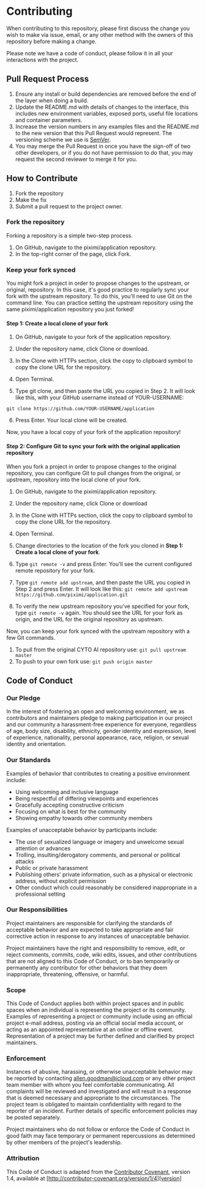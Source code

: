 # Contributing

When contributing to this repository, please first discuss the change you wish to make via issue,
email, or any other method with the owners of this repository before making a change. 

Please note we have a code of conduct, please follow it in all your interactions with the project.

## Pull Request Process

1. Ensure any install or build dependencies are removed before the end of the layer when doing a 
   build.
2. Update the README.md with details of changes to the interface, this includes new environment 
   variables, exposed ports, useful file locations and container parameters.
3. Increase the version numbers in any examples files and the README.md to the new version that this
   Pull Request would represent. The versioning scheme we use is [SemVer](http://semver.org/).
4. You may merge the Pull Request in once you have the sign-off of two other developers, or if you 
   do not have permission to do that, you may request the second reviewer to merge it for you.

## How to Contribute

1. Fork the repository
2. Make the fix 
3. Submit a pull request to the project owner.

### Fork the repository

Forking a repository is a simple two-step process.
1. On GitHub, navigate to the piximi/application repository.
2. In the top-right corner of the page, click Fork.

### Keep your fork synced

You might fork a project in order to propose changes to the upstream, or original, repository. In this case, it's good practice to regularly sync your fork with the upstream repository. To do this, you'll need to use Git on the command line. You can practice setting the upstream repository using the same piximi/application repository you just forked!

#### Step 1: Create a local clone of your fork

1. On GitHub, navigate to your fork of the application repository.

2. Under the repository name, click Clone or download.

3. In the Clone with HTTPs section, click the copy to clipboard symbol to copy the clone URL for the repository.

4. Open Terminal.

5. Type git clone, and then paste the URL you copied in Step 2. It will look like this, with your GitHub username instead of YOUR-USERNAME: 
``` 
git clone https://github.com/YOUR-USERNAME/application
```
6. Press Enter. Your local clone will be created.

Now, you have a local copy of your fork of the application repository!

#### Step 2: Configure Git to sync your fork with the original application repository

When you fork a project in order to propose changes to the original repository, you can configure Git to pull changes from the original, or upstream, repository into the local clone of your fork.

1. On GitHub, navigate to the piximi/application repository.

2. Under the repository name, click Clone or download

3. In the Clone with HTTPs section, click the copy to clipboard symbol to copy the clone URL for the repository.

4. Open Terminal.

5. Change directories to the location of the fork you cloned in **Step 1: Create a local clone of your fork**.

6. Type ``` git remote -v ``` and press Enter. You'll see the current configured remote repository for your fork.

7. Type ``` git remote add upstream ```, and then paste the URL you copied in Step 2 and press Enter. It will look like this:
``` git remote add upstream https://github.com/piximi/application.git ```

8. To verify the new upstream repository you've specified for your fork, type ``` git remote -v ``` again. You should see the URL for your fork as origin, and the URL for the original repository as upstream.

Now, you can keep your fork synced with the upstream repository with a few Git commands. 

1. To pull from the original CYTO AI repository use: ``` git pull upstream master ```
2. To push to your own fork use: ``` git push origin master ```

## Code of Conduct

### Our Pledge

In the interest of fostering an open and welcoming environment, we as
contributors and maintainers pledge to making participation in our project and
our community a harassment-free experience for everyone, regardless of age, body
size, disability, ethnicity, gender identity and expression, level of experience,
nationality, personal appearance, race, religion, or sexual identity and
orientation.

### Our Standards

Examples of behavior that contributes to creating a positive environment
include:

* Using welcoming and inclusive language
* Being respectful of differing viewpoints and experiences
* Gracefully accepting constructive criticism
* Focusing on what is best for the community
* Showing empathy towards other community members

Examples of unacceptable behavior by participants include:

* The use of sexualized language or imagery and unwelcome sexual attention or
advances
* Trolling, insulting/derogatory comments, and personal or political attacks
* Public or private harassment
* Publishing others' private information, such as a physical or electronic
  address, without explicit permission
* Other conduct which could reasonably be considered inappropriate in a
  professional setting

### Our Responsibilities

Project maintainers are responsible for clarifying the standards of acceptable
behavior and are expected to take appropriate and fair corrective action in
response to any instances of unacceptable behavior.

Project maintainers have the right and responsibility to remove, edit, or
reject comments, commits, code, wiki edits, issues, and other contributions
that are not aligned to this Code of Conduct, or to ban temporarily or
permanently any contributor for other behaviors that they deem inappropriate,
threatening, offensive, or harmful.

### Scope

This Code of Conduct applies both within project spaces and in public spaces
when an individual is representing the project or its community. Examples of
representing a project or community include using an official project e-mail
address, posting via an official social media account, or acting as an appointed
representative at an online or offline event. Representation of a project may be
further defined and clarified by project maintainers.

### Enforcement

Instances of abusive, harassing, or otherwise unacceptable behavior may be
reported by contacting allen.goodman@icloud.com or any other project team member 
with whom you feel comfortable communicating. All
complaints will be reviewed and investigated and will result in a response that
is deemed necessary and appropriate to the circumstances. The project team is
obligated to maintain confidentiality with regard to the reporter of an incident.
Further details of specific enforcement policies may be posted separately.

Project maintainers who do not follow or enforce the Code of Conduct in good
faith may face temporary or permanent repercussions as determined by other
members of the project's leadership.

### Attribution

This Code of Conduct is adapted from the [Contributor Covenant][homepage], version 1.4,
available at [http://contributor-covenant.org/version/1/4][version]

[homepage]: http://contributor-covenant.org
[version]: http://contributor-covenant.org/version/1/4/

